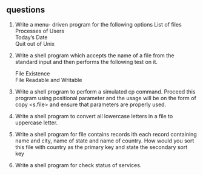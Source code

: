 ## questions
1. Write a menu- driven program for the following options 
     List of files \
     Processes of Users \
     Today’s Date \
     Quit out of Unix  


2. Write a shell program which accepts the name of a file from the standard input and then performs the following test on it.
 
    File Existence \
    File Readable and Writable 

 3. Write a shell program to perform a simulated cp command. Proceed this program using positional parameter and the usage will be on the form of copy <s.file> <target file> and ensure that parameters are properly used.
 4. Write a shell program to convert all lowercase letters in a file to uppercase letter.
 5. Write a shell program for file contains records ith each record containing name and city, name of state and name of country. How would you sort this file with country as the primary key and state the secondary sort key
 6. Write a shell program for check status of services.
